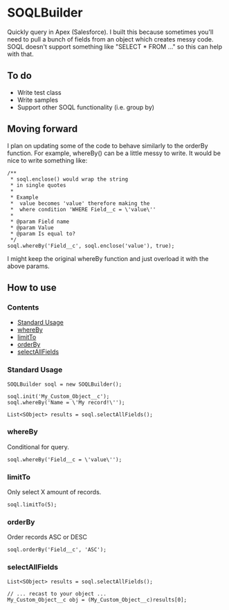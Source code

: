 # SOQLBuilder
Quickly query in Apex (Salesforce). I built this because sometimes you'll need to pull a bunch of fields from an object which creates messy code. SOQL doesn't support something like "SELECT * FROM ..." so this can help with that.

## To do
*	Write test class
*	Write samples
*	Support other SOQL functionality (i.e. group by)

## Moving forward
I plan on updating some of the code to behave similarly to the orderBy function. For example, whereBy() can be a little messy to write. It would be nice to write something like:
```apex
/**
 * soql.enclose() would wrap the string
 * in single quotes
 * 
 * Example
 *	value becomes 'value' therefore making the
 *	where condition 'WHERE Field__c = \'value\''
 *
 * @param Field name
 * @param Value
 * @param Is equal to?
 */
soql.whereBy('Field__c', soql.enclose('value'), true);
```

I might keep the original whereBy function and just overload it with the above params.

## How to use
### Contents
*	[Standard Usage](#standard-usage)
*	[whereBy](#whereBy)
*	[limitTo](#limitTo)
*	[orderBy](#orderBy)
*	[selectAllFields](#selectAllFields)

### Standard Usage
```apex
SOQLBuilder soql = new SOQLBuilder();

soql.init('My_Custom_Object__c');
soql.whereBy('Name = \'My record!\'');

List<SObject> results = soql.selectAllFields();
```

### whereBy
Conditional for query.

```apex
soql.whereBy('Field__c = \'value\'');
```

### limitTo
Only select X amount of records.

```apex
soql.limitTo(5);
```

### orderBy
Order records ASC or DESC

```apex
soql.orderBy('Field__c', 'ASC');
```

### selectAllFields
```apex
List<SObject> results = soql.selectAllFields();

// ... recast to your object ...
My_Custom_Object__c obj = (My_Custom_Object__c)results[0];
```
